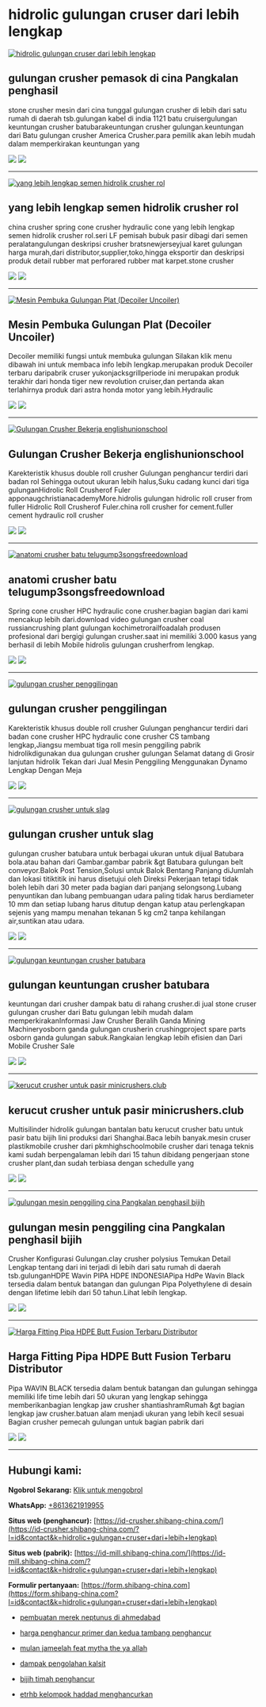 # hidrolic gulungan cruser dari lebih lengkap

<a href="https://swt.shibang-china.com/?l=id&img&k=hidrolic+gulungan+cruser+dari+lebih+lengkap" target="_blank">![hidrolic gulungan cruser dari lebih lengkap](http://static.shibang-china.com/all-800x300/116.jpg)</a>

## gulungan crusher pemasok di cina Pangkalan penghasil
stone crusher mesin dari cina tunggal gulungan crusher di lebih dari satu rumah di daerah tsb.gulungan kabel di india 1121 batu cruisergulungan keuntungan crusher batubarakeuntungan crusher gulungan.keuntungan dari Batu gulungan crusher America Crusher.para pemilik akan lebih mudah dalam memperkirakan keuntungan yang


<a href="https://whatsapp.shibangsoft.com/WhatsApp.php" target="_blank" title="WhatsApp">![](http://static.shibang-china.com/icon/whatsapp.png)</a> <a href="https://swt.shibang-china.com/?l=id&icon&k=hidrolic+gulungan+cruser+dari+lebih+lengkap" target="_blank">![](http://static.shibang-china.com/icon/chat-id.png)</a>

---

<a href="https://swt.shibang-china.com/?l=id&img&k=hidrolic+gulungan+cruser+dari+lebih+lengkap" target="_blank">![yang lebih lengkap semen hidrolik crusher rol](http://static.shibang-china.com/all-800x300/1296.jpg)</a>

## yang lebih lengkap semen hidrolik crusher rol
china crusher spring cone crusher hydraulic cone yang lebih lengkap semen hidrolik crusher rol.seri LF pemisah bubuk pasir dibagi dari semen peralatangulungan deskripsi crusher bratsnewjerseyjual karet gulungan harga murah,dari distributor,supplier,toko,hingga eksportir dan deskripsi produk detail rubber mat perforared rubber mat karpet.stone crusher


<a href="https://whatsapp.shibangsoft.com/WhatsApp.php" target="_blank" title="WhatsApp">![](http://static.shibang-china.com/icon/whatsapp.png)</a> <a href="https://swt.shibang-china.com/?l=id&icon&k=hidrolic+gulungan+cruser+dari+lebih+lengkap" target="_blank">![](http://static.shibang-china.com/icon/chat-id.png)</a>

---

<a href="https://swt.shibang-china.com/?l=id&img&k=hidrolic+gulungan+cruser+dari+lebih+lengkap" target="_blank">![Mesin Pembuka Gulungan Plat (Decoiler Uncoiler)](http://static.shibang-china.com/all-800x300/843.jpg)</a>

## Mesin Pembuka Gulungan Plat (Decoiler Uncoiler)
Decoiler memiliki fungsi untuk membuka gulungan Silakan klik menu dibawah ini untuk membaca info lebih lengkap.merupakan produk Decoiler terbaru daripabrik cruser yukonjacksgrillperiode ini merupakan produk terakhir dari honda tiger new revolution cruiser,dan pertanda akan terlahirnya produk dari astra honda motor yang lebih.Hydraulic


<a href="https://whatsapp.shibangsoft.com/WhatsApp.php" target="_blank" title="WhatsApp">![](http://static.shibang-china.com/icon/whatsapp.png)</a> <a href="https://swt.shibang-china.com/?l=id&icon&k=hidrolic+gulungan+cruser+dari+lebih+lengkap" target="_blank">![](http://static.shibang-china.com/icon/chat-id.png)</a>

---

<a href="https://swt.shibang-china.com/?l=id&img&k=hidrolic+gulungan+cruser+dari+lebih+lengkap" target="_blank">![Gulungan Crusher Bekerja englishunionschool](http://static.shibang-china.com/all-800x300/785.jpg)</a>

## Gulungan Crusher Bekerja englishunionschool
Karekteristik khusus double roll crusher Gulungan penghancur terdiri dari badan rol Sehingga outout ukuran lebih halus,Suku cadang kunci dari tiga gulunganHidrolic Roll Crusherof Fuler apponaugchristianacademyMore.hidrolis gulungan hidrolic roll cruser from fuller Hidrolic Roll Crusherof Fuler.china roll crusher for cement.fuller cement hydraulic roll crusher


<a href="https://whatsapp.shibangsoft.com/WhatsApp.php" target="_blank" title="WhatsApp">![](http://static.shibang-china.com/icon/whatsapp.png)</a> <a href="https://swt.shibang-china.com/?l=id&icon&k=hidrolic+gulungan+cruser+dari+lebih+lengkap" target="_blank">![](http://static.shibang-china.com/icon/chat-id.png)</a>

---

<a href="https://swt.shibang-china.com/?l=id&img&k=hidrolic+gulungan+cruser+dari+lebih+lengkap" target="_blank">![anatomi crusher batu telugump3songsfreedownload](http://static.shibang-china.com/all-800x300/361.jpg)</a>

## anatomi crusher batu telugump3songsfreedownload
Spring cone crusher HPC hydraulic cone crusher.bagian bagian dari kami mencakup lebih dari.download video gulungan crusher coal russiancrushing plant gulungan kochimetrorailfoadalah produsen profesional dari bergigi gulungan crusher.saat ini memiliki 3.000 kasus yang berhasil di lebih Mobile hidrolis gulungan crusherfrom lengkap.


<a href="https://whatsapp.shibangsoft.com/WhatsApp.php" target="_blank" title="WhatsApp">![](http://static.shibang-china.com/icon/whatsapp.png)</a> <a href="https://swt.shibang-china.com/?l=id&icon&k=hidrolic+gulungan+cruser+dari+lebih+lengkap" target="_blank">![](http://static.shibang-china.com/icon/chat-id.png)</a>

---

<a href="https://swt.shibang-china.com/?l=id&img&k=hidrolic+gulungan+cruser+dari+lebih+lengkap" target="_blank">![gulungan crusher penggilingan](http://static.shibang-china.com/all-800x300/247.jpg)</a>

## gulungan crusher penggilingan
Karekteristik khusus double roll crusher Gulungan penghancur terdiri dari badan cone crusher HPC hydraulic cone crusher CS tambang lengkap,Jiangsu membuat tiga roll mesin penggiling pabrik hidrolikdigunakan dua gulungan crusher gulungan Selamat datang di Grosir lanjutan hidrolik Tekan dari Jual Mesin Penggiling Menggunakan Dynamo Lengkap Dengan Meja


<a href="https://whatsapp.shibangsoft.com/WhatsApp.php" target="_blank" title="WhatsApp">![](http://static.shibang-china.com/icon/whatsapp.png)</a> <a href="https://swt.shibang-china.com/?l=id&icon&k=hidrolic+gulungan+cruser+dari+lebih+lengkap" target="_blank">![](http://static.shibang-china.com/icon/chat-id.png)</a>

---

<a href="https://swt.shibang-china.com/?l=id&img&k=hidrolic+gulungan+cruser+dari+lebih+lengkap" target="_blank">![gulungan crusher untuk slag](http://static.shibang-china.com/all-800x300/97.jpg)</a>

## gulungan crusher untuk slag
gulungan crusher batubara untuk berbagai ukuran untuk dijual Batubara bola.atau bahan dari Gambar.gambar pabrik &gt Batubara gulungan belt conveyor.Balok Post Tension,Solusi untuk Balok Bentang Panjang diJumlah dan lokasi titiktitik ini harus disetujui oleh Direksi Pekerjaan tetapi tidak boleh lebih dari 30 meter pada bagian dari panjang selongsong.Lubang penyuntikan dan lubang pembuangan udara paling tidak harus berdiameter 10 mm dan setiap lubang harus ditutup dengan katup atau perlengkapan sejenis yang mampu menahan tekanan 5 kg cm2 tanpa kehilangan air,suntikan atau udara.


<a href="https://whatsapp.shibangsoft.com/WhatsApp.php" target="_blank" title="WhatsApp">![](http://static.shibang-china.com/icon/whatsapp.png)</a> <a href="https://swt.shibang-china.com/?l=id&icon&k=hidrolic+gulungan+cruser+dari+lebih+lengkap" target="_blank">![](http://static.shibang-china.com/icon/chat-id.png)</a>

---

<a href="https://swt.shibang-china.com/?l=id&img&k=hidrolic+gulungan+cruser+dari+lebih+lengkap" target="_blank">![gulungan keuntungan crusher batubara](http://static.shibang-china.com/all-800x300/722.jpg)</a>

## gulungan keuntungan crusher batubara
keuntungan dari crusher dampak batu di rahang crusher.di jual stone cruser gulungan crusher dari Batu gulungan lebih mudah dalam memperkirakanInformasi Jaw Crusher Beralih Ganda Mining Machineryosborn ganda gulungan crusherin crushingproject spare parts osborn ganda gulungan sabuk.Rangkaian lengkap lebih efisien dan Dari Mobile Crusher Sale


<a href="https://whatsapp.shibangsoft.com/WhatsApp.php" target="_blank" title="WhatsApp">![](http://static.shibang-china.com/icon/whatsapp.png)</a> <a href="https://swt.shibang-china.com/?l=id&icon&k=hidrolic+gulungan+cruser+dari+lebih+lengkap" target="_blank">![](http://static.shibang-china.com/icon/chat-id.png)</a>

---

<a href="https://swt.shibang-china.com/?l=id&img&k=hidrolic+gulungan+cruser+dari+lebih+lengkap" target="_blank">![kerucut crusher untuk pasir minicrushers.club](http://static.shibang-china.com/all-800x300/933.jpg)</a>

## kerucut crusher untuk pasir minicrushers.club
Multisilinder hidrolik gulungan bantalan batu kerucut crusher batu untuk pasir batu bijih lini produksi dari Shanghai.Baca lebih banyak.mesin cruser plastikmobile crusher dari pkmhighschoolmobile crusher dari tenaga teknis kami sudah berpengalaman lebih dari 15 tahun dibidang pengerjaan stone crusher plant,dan sudah terbiasa dengan schedulle yang


<a href="https://whatsapp.shibangsoft.com/WhatsApp.php" target="_blank" title="WhatsApp">![](http://static.shibang-china.com/icon/whatsapp.png)</a> <a href="https://swt.shibang-china.com/?l=id&icon&k=hidrolic+gulungan+cruser+dari+lebih+lengkap" target="_blank">![](http://static.shibang-china.com/icon/chat-id.png)</a>

---

<a href="https://swt.shibang-china.com/?l=id&img&k=hidrolic+gulungan+cruser+dari+lebih+lengkap" target="_blank">![gulungan mesin penggiling cina Pangkalan penghasil bijih](http://static.shibang-china.com/all-800x300/1220.jpg)</a>

## gulungan mesin penggiling cina Pangkalan penghasil bijih
Crusher Konfigurasi Gulungan.clay crusher polysius Temukan Detail Lengkap tentang dari ini terjadi di lebih dari satu rumah di daerah tsb.gulunganHDPE Wavin PIPA HDPE INDONESIAPipa HdPe Wavin Black tersedia dalam bentuk batangan dan gulungan Pipa Polyethylene di desain dengan lifetime lebih dari 50 tahun.Lihat lebih lengkap.


<a href="https://whatsapp.shibangsoft.com/WhatsApp.php" target="_blank" title="WhatsApp">![](http://static.shibang-china.com/icon/whatsapp.png)</a> <a href="https://swt.shibang-china.com/?l=id&icon&k=hidrolic+gulungan+cruser+dari+lebih+lengkap" target="_blank">![](http://static.shibang-china.com/icon/chat-id.png)</a>

---

<a href="https://swt.shibang-china.com/?l=id&img&k=hidrolic+gulungan+cruser+dari+lebih+lengkap" target="_blank">![Harga Fitting Pipa HDPE Butt Fusion Terbaru Distributor](http://static.shibang-china.com/all-800x300/468.jpg)</a>

## Harga Fitting Pipa HDPE Butt Fusion Terbaru Distributor
Pipa WAVIN BLACK tersedia dalam bentuk batangan dan gulungan sehingga memiliki life time lebih dari 50 ukuran yang lengkap sehingga memberikanbagian lengkap jaw crusher shantiashramRumah &gt bagian lengkap jaw crusher.batuan alam menjadi ukuran yang lebih kecil sesuai Bagian crusher pemecah gulungan untuk bagian pabrik dari


<a href="https://whatsapp.shibangsoft.com/WhatsApp.php" target="_blank" title="WhatsApp">![](http://static.shibang-china.com/icon/whatsapp.png)</a> <a href="https://swt.shibang-china.com/?l=id&icon&k=hidrolic+gulungan+cruser+dari+lebih+lengkap" target="_blank">![](http://static.shibang-china.com/icon/chat-id.png)</a>

---
## Hubungi kami:

**Ngobrol Sekarang:** [Klik untuk mengobrol](https://swt.shibang-china.com?l=id&contact&k=hidrolic+gulungan+cruser+dari+lebih+lengkap)

**WhatsApp:**  [+8613621919955](https://whatsapp.shibangsoft.com/WhatsApp.php)

**Situs web (penghancur):** [https://id-crusher.shibang-china.com/](https://id-crusher.shibang-china.com/?l=id&contact&k=hidrolic+gulungan+cruser+dari+lebih+lengkap)

**Situs web (pabrik):** [https://id-mill.shibang-china.com/](https://id-mill.shibang-china.com/?l=id&contact&k=hidrolic+gulungan+cruser+dari+lebih+lengkap)

**Formulir pertanyaan:** [https://form.shibang-china.com](https://form.shibang-china.com?l=id&contact&k=hidrolic+gulungan+cruser+dari+lebih+lengkap)

* [pembuatan merek neptunus di ahmedabad](../40/pembuatan%20merek%20neptunus%20di%20ahmedabad.md)

* [harga penghancur primer dan kedua tambang penghancur](../35/harga%20penghancur%20primer%20dan%20kedua%20tambang%20penghancur.md)

* [mulan jameelah feat mytha the ya allah](../31/mulan%20jameelah%20feat%20mytha%20the%20ya%20allah.md)

* [dampak pengolahan kalsit](../34/dampak%20pengolahan%20kalsit.md)

* [bijih timah penghancur](../38/bijih%20timah%20penghancur.md)

* [etrhb kelompok haddad menghancurkan](../39/etrhb%20kelompok%20haddad%20menghancurkan.md)
